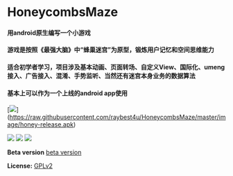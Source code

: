 # HoneycombsMaze
#### 用android原生编写一个小游戏
#### 游戏是按照《最强大脑》中“蜂巢迷宫”为原型，锻炼用户记忆和空间思维能力
#### 适合初学者学习，项目涉及基本动画、页面转场、自定义View、国际化、umeng接入、广告接入、混淆、手势监听、当然还有迷宫本身业务的数据算法
#### 基本上可以作为一个上线的android app使用

[![](https://raw.githubusercontent.com/raybest4u/HoneycombsMaze/master/image/16.png)]
(https://raw.githubusercontent.com/raybest4u/HoneycombsMaze/master/image/honey-release.apk)

[![](https://raw.githubusercontent.com/raybest4u/HoneycombsMaze/master/image/1.jpg)](https://raw.githubusercontent.com/raybest4u/HoneycombsMaze/master/image/honey-release.apk) [![](https://raw.githubusercontent.com/raybest4u/HoneycombsMaze/master/image/2.jpg)](https://raw.githubusercontent.com/raybest4u/HoneycombsMaze/master/image/honey-release.apk) [![](https://raw.githubusercontent.com/raybest4u/HoneycombsMaze/master/image/5.jpg)](https://raw.githubusercontent.com/raybest4u/HoneycombsMaze/master/image/honey-release.apk)



**Beta version** [beta version](https://raw.githubusercontent.com/raybest4u/HoneycombsMaze/master/image/honey-release.apk)

**License:** [GPLv2](https://raw.githubusercontent.com/raybest4u/HoneycombsMaze/master/LICENSE.txt)

